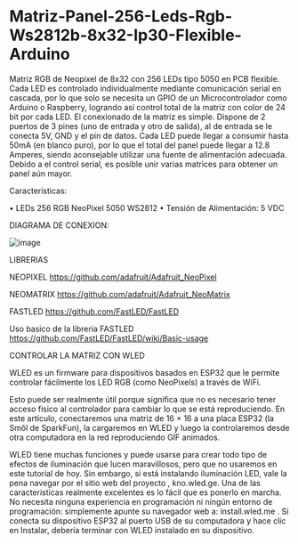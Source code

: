 # Matriz-Panel-256-Leds-Rgb-Ws2812b-8x32-Ip30-Flexible-Arduino

Matriz RGB de Neopixel de 8x32 con 256 LEDs tipo 5050 en PCB flexible. Cada LED es controlado individualmente mediante comunicación serial en cascada, por lo que solo se necesita un GPIO de un Microcontrolador como Arduino o Raspberry, logrando así control total de la matriz con color de 24 bit por cada LED. El conexionado de la matriz es simple. Dispone de 2 puertos de 3 pines (uno de entrada y otro de salida), al de entrada se le conecta 5V, GND y el pin de datos. Cada LED puede llegar a consumir hasta 50mA (en blanco puro), por lo que el total del panel puede llegar a 12.8 Amperes, siendo aconsejable utilizar una fuente de alimentación adecuada. Debido a el control serial, es posible unir varias matrices para obtener un panel aún mayor.

Características:

• LEDs 256 RGB NeoPixel 5050 WS2812
• Tensión de Alimentación: 5 VDC

DIAGRAMA DE CONEXION:



![image](https://github.com/KLYCKIT/Matriz-Panel-256-Leds-Rgb-Ws2812b-8x32-Ip30-Flexible-Arduino/assets/83427440/4529cc64-6fea-4f32-81dd-cd11a95f2393)



LIBRERIAS

NEOPIXEL
https://github.com/adafruit/Adafruit_NeoPixel

NEOMATRIX
https://github.com/adafruit/Adafruit_NeoMatrix

FASTLED
https://github.com/FastLED/FastLED

Uso basico de la libreria FASTLED
https://github.com/FastLED/FastLED/wiki/Basic-usage

CONTROLAR LA MATRIZ CON WLED

WLED es un firmware para dispositivos basados ​​en ESP32 que le permite controlar fácilmente los LED RGB (como NeoPixels) a través de WiFi.

Esto puede ser realmente útil porque significa que no es necesario tener acceso físico al controlador para cambiar lo que se está reproduciendo. En este artículo, conectaremos una matriz de 16 × 16 a una placa ESP32 (la Smôl de SparkFun), la cargaremos en WLED y luego la controlaremos desde otra computadora en la red reproduciendo GIF animados.

WLED tiene muchas funciones y puede usarse para crear todo tipo de efectos de iluminación que lucen maravillosos, pero que no usaremos en este tutorial de hoy. Sin embargo, si está instalando iluminación LED, vale la pena navegar por el sitio web del proyecto , kno.wled.ge. Una de las características realmente excelentes es lo fácil que es ponerlo en marcha. No necesita ninguna experiencia en programación ni ningún entorno de programación: simplemente apunte su navegador web a: install.wled.me . Si conecta su dispositivo ESP32 al puerto USB de su computadora y hace clic en Instalar, debería terminar con WLED instalado en su dispositivo.
